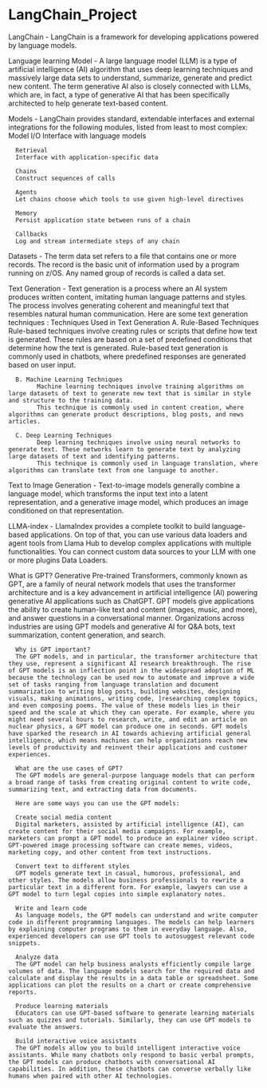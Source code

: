 # LangChain_Project

LangChain - LangChain is a framework for developing applications powered by language models.

Language learning Model - A large language model (LLM) is a type of artificial intelligence (AI) algorithm that uses deep learning techniques and massively large data sets to understand, summarize, generate and predict new content. The term generative AI also is closely connected with LLMs, which are, in fact, a type of generative AI that has been specifically architected to help generate text-based content.

Models - LangChain provides standard, extendable interfaces and external integrations for the following modules, listed from least to most complex:
      Model I/O
      Interface with language models
      
      Retrieval
      Interface with application-specific data
      
      Chains
      Construct sequences of calls
      
      Agents
      Let chains choose which tools to use given high-level directives
      
      Memory
      Persist application state between runs of a chain
      
      Callbacks
      Log and stream intermediate steps of any chain

Datasets - The term data set refers to a file that contains one or more records. The record is the basic unit of information used by a program running on z/OS. Any named group of records is called a data set.

Text Generation - Text generation is a process where an AI system produces written content, imitating human language patterns and styles. The process involves generating coherent and meaningful text that resembles natural human communication. Here are some text generation techniques : 
      Techniques Used in Text Generation
      A. Rule-Based Techniques
            Rule-based techniques involve creating rules or scripts that define how text is generated. 
            These rules are based on a set of predefined conditions that determine how the text is generated. 
            Rule-based text generation is commonly used in chatbots, where predefined responses are generated based on user input.
      
      B. Machine Learning Techniques
            Machine learning techniques involve training algorithms on large datasets of text to generate new text that is similar in style and structure to the training data. 
            This technique is commonly used in content creation, where algorithms can generate product descriptions, blog posts, and news articles.
      
      C. Deep Learning Techniques
            Deep learning techniques involve using neural networks to generate text. These networks learn to generate text by analyzing large datasets of text and identifying patterns.
            This technique is commonly used in language translation, where algorithms can translate text from one language to another.

Text to Image Generation - Text-to-image models generally combine a language model, which transforms the input text into a latent representation, and a generative image model, which produces an image conditioned on that representation.

LLMA-index - LlamaIndex provides a complete toolkit to build language-based applications. On top of that, you can use various data loaders and agent tools from Llama Hub to develop complex applications with multiple functionalities. You can connect custom data sources to your LLM with one or more plugins Data Loaders.

What is GPT?
      Generative Pre-trained Transformers, commonly known as GPT, are a family of neural network models that uses the transformer architecture and is a key advancement in artificial intelligence (AI) powering generative AI applications such as ChatGPT. GPT models give applications the ability to create human-like text and content (images, music, and more), and answer questions in a conversational manner. Organizations across industries are using GPT models and generative AI for Q&A bots, text summarization, content generation, and search.
      
      Why is GPT important?
      The GPT models, and in particular, the transformer architecture that they use, represent a significant AI research breakthrough. The rise of GPT models is an inflection point in the widespread adoption of ML because the technology can be used now to automate and improve a wide set of tasks ranging from language translation and document summarization to writing blog posts, building websites, designing visuals, making animations, writing code, ]researching complex topics, and even composing poems. The value of these models lies in their speed and the scale at which they can operate. For example, where you might need several hours to research, write, and edit an article on nuclear physics, a GPT model can produce one in seconds. GPT models have sparked the research in AI towards achieving artificial general intelligence, which means machines can help organizations reach new levels of productivity and reinvent their applications and customer experiences.
      
      What are the use cases of GPT?
      The GPT models are general-purpose language models that can perform a broad range of tasks from creating original content to write code, summarizing text, and extracting data from documents.
      
      Here are some ways you can use the GPT models:
      
      Create social media content
      Digital marketers, assisted by artificial intelligence (AI), can create content for their social media campaigns. For example, marketers can prompt a GPT model to produce an explainer video script. GPT-powered image processing software can create memes, videos, marketing copy, and other content from text instructions.
      
      Convert text to different styles
      GPT models generate text in casual, humorous, professional, and other styles. The models allow business professionals to rewrite a particular text in a different form. For example, lawyers can use a GPT model to turn legal copies into simple explanatory notes. 
      
      Write and learn code
      As language models, the GPT models can understand and write computer code in different programming languages. The models can help learners by explaining computer programs to them in everyday language. Also, experienced developers can use GPT tools to autosuggest relevant code snippets.
      
      Analyze data
      The GPT model can help business analysts efficiently compile large volumes of data. The language models search for the required data and calculate and display the results in a data table or spreadsheet. Some applications can plot the results on a chart or create comprehensive reports. 
      
      Produce learning materials
      Educators can use GPT-based software to generate learning materials such as quizzes and tutorials. Similarly, they can use GPT models to evaluate the answers.
      
      Build interactive voice assistants
      The GPT models allow you to build intelligent interactive voice assistants. While many chatbots only respond to basic verbal prompts, the GPT models can produce chatbots with conversational AI capabilities. In addition, these chatbots can converse verbally like humans when paired with other AI technologies. 
